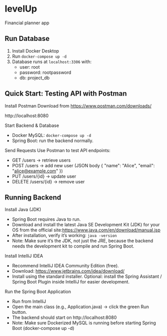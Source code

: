# levelUp
Financial planner app

## Run Database
1. Install Docker Desktop
2. Run `docker-compose up -d`
3. Database runs at `localhost:3306` with:
    - user: root
    - password: rootpassword
    - db: project_db

## Quick Start: Testing API with Postman

Install Postman
Download from https://www.postman.com/downloads/

http://localhost:8080

Start Backend & Database 
   - Docker MySQL:  `docker-compose up -d`
   - Spring Boot: run the backend normally.

Send Requests
Use Postman to test API endpoints:
   - GET /users → retrieve users
   - POST /users → add new user (JSON body { "name": "Alice", "email": "alice@example.com" })
   - PUT /users/{id} → update user 
   - DELETE /users/{id} → remove user

## Running Backend

Install Java (JDK)
   - Spring Boot requires Java to run.
   - Download and install the latest Java SE Development Kit (JDK) for your OS from the official site:https://www.java.com/en/download/manual.jsp
   - After installation, verify it’s working: `java -version`
   - Note: Make sure it’s the JDK, not just the JRE, because the backend needs the development kit to compile and run Spring Boot.

Install IntelliJ IDEA
   - Recommend IntelliJ IDEA Community Edition (free).
   - Download: https://www.jetbrains.com/idea/download/
   - Install using the standard installer.
Optional: install the Spring Assistant / Spring Boot Plugin inside IntelliJ for easier development.

Run the Spring Boot Application
   - Run from IntelliJ
   - Open the main class (e.g., Application.java) → click the green Run button.
   - The backend should start on http://localhost:8080
   - Note: Make sure Dockerized MySQL is running before starting Spring Boot (docker-compose up -d)